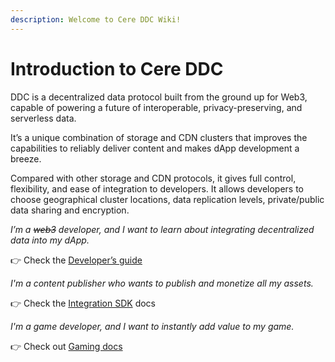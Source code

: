```yaml
---
description: Welcome to Cere DDC Wiki!
---
```


# Introduction to Cere DDC

DDC is a decentralized data protocol built from the ground up for Web3, capable of powering a future of interoperable, privacy-preserving, and serverless data.

It’s a unique combination of storage and CDN clusters that improves the capabilities to reliably deliver content and makes dApp development a breeze.

Compared with other storage and CDN protocols, it gives full control, flexibility, and ease of integration to developers. It allows developers to choose geographical cluster locations, data replication levels, private/public data sharing and encryption.

_I’m a _~~_web3_~~_ developer, and I want to learn about integrating decentralized data into my dApp._

&#x20;      👉 Check the [Developer’s guide](ddc/developer-guide/)

_I'm a content publisher who wants to publish and monetize all my assets._

&#x20;      👉 Check the [Integration SDK](ddc/integration/integration-sdk.md) docs

_I'm a game developer, and I want to instantly add value to my game._

&#x20;      👉 Check out [Gaming docs](other/gaming.md)
